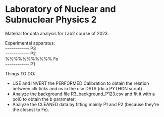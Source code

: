 # Laboratory of Nuclear and Subnuclear Physics 2
Material for data analysis for Lab2 course of 2023.

Experimental apparatus: <br />
 ------------	P3 <br />
 ------------	P2 <br />
%%%%%%%%%%%	Fe <br />
 ------------	P1 <br />

Things TO DO:
- USE and INVERT the PERFORMED Calibration to obtain the relation between clk ticks and ns in the csv DATA (do a PYTHON script)
- Analyze the background file R3\_background\_P123.csv and fit it with a pol0 to obtain the b parameter;
- Analyze the CLEANED data by fitting mainly P1 and P2 (because they're the closest to Fe).
